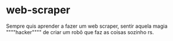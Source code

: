 # web-scraper
Sempre quis aprender a fazer um web scraper, sentir aquela magia """"hacker"""" de criar um robô que faz as coisas sozinho rs.
